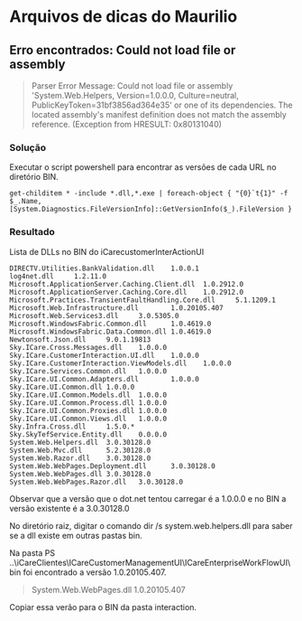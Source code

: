 # Arquivos de dicas do Maurilio

## Erro encontrados: Could not load file or assembly

> Parser Error Message: Could not load file or assembly 'System.Web.Helpers, Version=1.0.0.0, Culture=neutral, PublicKeyToken=31bf3856ad364e35' or one of its dependencies. The located assembly's manifest definition does not match the assembly reference. (Exception from HRESULT: 0x80131040)

### Solução

Executar o script powershell para encontrar as versões de cada URL no diretório BIN.

```
get-childitem * -include *.dll,*.exe | foreach-object { "{0}`t{1}" -f $_.Name, [System.Diagnostics.FileVersionInfo]::GetVersionInfo($_).FileVersion }
```

### Resultado

Lista de DLLs no BIN do iCarecustomerInterActionUI

```
DIRECTV.Utilities.BankValidation.dll    1.0.0.1
log4net.dll     1.2.11.0
Microsoft.ApplicationServer.Caching.Client.dll  1.0.2912.0
Microsoft.ApplicationServer.Caching.Core.dll    1.0.2912.0
Microsoft.Practices.TransientFaultHandling.Core.dll     5.1.1209.1
Microsoft.Web.Infrastructure.dll        1.0.20105.407
Microsoft.Web.Services3.dll     3.0.5305.0
Microsoft.WindowsFabric.Common.dll      1.0.4619.0
Microsoft.WindowsFabric.Data.Common.dll 1.0.4619.0
Newtonsoft.Json.dll     9.0.1.19813
Sky.ICare.Cross.Messages.dll    1.0.0.0
Sky.ICare.CustomerInteraction.UI.dll    1.0.0.0
Sky.ICare.CustomerInteraction.ViewModels.dll    1.0.0.0
Sky.ICare.Services.Common.dll   1.0.0.0
Sky.ICare.UI.Common.Adapters.dll        1.0.0.0
Sky.ICare.UI.Common.dll 1.0.0.0
Sky.ICare.UI.Common.Models.dll  1.0.0.0
Sky.ICare.UI.Common.Process.dll 1.0.0.0
Sky.ICare.UI.Common.Proxies.dll 1.0.0.0
Sky.ICare.UI.Common.Views.dll   1.0.0.0
Sky.Infra.Cross.dll     1.5.0.*
Sky.SkyTefService.Entity.dll    0.0.0.0
System.Web.Helpers.dll  3.0.30128.0
System.Web.Mvc.dll      5.2.30128.0
System.Web.Razor.dll    3.0.30128.0
System.Web.WebPages.Deployment.dll      3.0.30128.0
System.Web.WebPages.dll 3.0.30128.0
System.Web.WebPages.Razor.dll   3.0.30128.0
```

Observar que a versão que o dot.net tentou carregar é a 1.0.0.0 e no BIN a versão existente é a 3.0.30128.0

No diretório raiz, digitar o comando dir /s system.web.helpers.dll para saber se a dll existe em outras pastas bin.

Na pasta PS ..\iCareClientes\ICareCustomerManagementUI\ICareEnterpriseWorkFlowUI\bin foi encontrado a versão 1.0.20105.407.

> System.Web.WebPages.dll 1.0.20105.407

Copiar essa verão para o BIN da pasta interaction.



